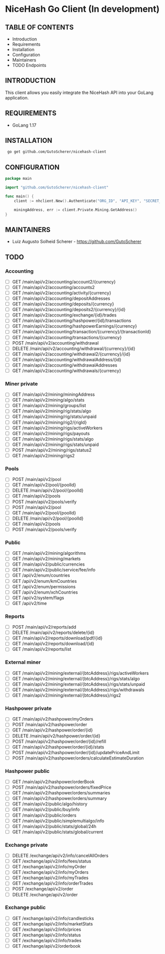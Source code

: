 # NiceHash Go Client (In development)

TABLE OF CONTENTS
---------------------

- Introduction
- Requirements
- Installation
- Configuration
- Maintainers
- TODO Endpoints

INTRODUCTION
---------------------

This client allows you easily integrate the NiceHash API into your GoLang application.

REQUIREMENTS
---------------------

- GoLang 1.17

INSTALLATION
---------------------

```bash
 go get github.com/GutoScherer/nicehash-client
```

CONFIGURATION
---------------------

```go
package main

import "github.com/GutoScherer/nicehash-client"

func main() {
	client := nhclient.New().Authenticate("ORG_ID", "API_KEY", "SECRET_KEY")

	miningAddress, err := client.Private.Mining.GetAddress()
}
```

MAINTAINERS
---------------------

- Luiz Augusto Solheid Scherer - https://github.com/GutoScherer

TODO
----

### Accounting

- [ ] GET /main/api/v2/accounting/account2/{currency}
- [ ] GET /main/api/v2/accounting/accounts2
- [ ] GET /main/api/v2/accounting/activity/{currency}
- [ ] GET /main/api/v2/accounting/depositAddresses
- [ ] GET /main/api/v2/accounting/deposits/{currency}
- [ ] GET /main/api/v2/accounting/deposits2/{currency}/{id}
- [ ] GET /main/api/v2/accounting/exchange/{id}/trades
- [ ] GET /main/api/v2/accounting/hashpower/{id}/transactions
- [ ] GET /main/api/v2/accounting/hashpowerEarnings/{currency}
- [ ] GET /main/api/v2/accounting/transaction/{currency}/{transactionId}
- [ ] GET /main/api/v2/accounting/transactions/{currency}
- [ ] POST /main/api/v2/accounting/withdrawal
- [ ] DELETE /main/api/v2/accounting/withdrawal/{currency}/{id}
- [ ] GET /main/api/v2/accounting/withdrawal2/{currency}/{id}
- [ ] GET /main/api/v2/accounting/withdrawalAddress/{id}
- [ ] GET /main/api/v2/accounting/withdrawalAddresses
- [ ] GET /main/api/v2/accounting/withdrawals/{currency}

### Miner private

- [ ] GET /main/api/v2/mining/miningAddress
- [ ] GET /main/api/v2/mining/algo/stats
- [ ] GET /main/api/v2/mining/groups/list
- [ ] GET /main/api/v2/mining/rig/stats/algo
- [ ] GET /main/api/v2/mining/rig/stats/unpaid
- [ ] GET /main/api/v2/mining/rig2/{rigId}
- [ ] GET /main/api/v2/mining/rigs/activeWorkers
- [ ] GET /main/api/v2/mining/rigs/payouts
- [ ] GET /main/api/v2/mining/rigs/stats/algo
- [ ] GET /main/api/v2/mining/rigs/stats/unpaid
- [ ] POST /main/api/v2/mining/rigs/status2
- [ ] GET /main/api/v2/mining/rigs2

### Pools

- [ ] POST /main/api/v2/pool
- [ ] GET /main/api/v2/pool/{poolId}
- [ ] DELETE /main/api/v2/pool/{poolId}
- [ ] GET /main/api/v2/pools
- [ ] POST /main/api/v2/pools/verify
- [ ] POST /main/api/v2/pool
- [ ] GET /main/api/v2/pool/{poolId}
- [ ] DELETE /main/api/v2/pool/{poolId}
- [ ] GET /main/api/v2/pools
- [ ] POST /main/api/v2/pools/verify

### Public

- [ ] GET /main/api/v2/mining/algorithms
- [ ] GET /main/api/v2/mining/markets
- [ ] GET /main/api/v2/public/currencies
- [ ] GET /main/api/v2/public/service/fee/info
- [ ] GET /api/v2/enum/countries
- [ ] GET /api/v2/enum/kmCountries
- [ ] GET /api/v2/enum/permissions
- [ ] GET /api/v2/enum/xchCountries
- [ ] GET /api/v2/system/flags
- [ ] GET /api/v2/time

### Reports

- [ ] POST /main/api/v2/reports/add
- [ ] DELETE /main/api/v2/reports/delete/{id}
- [ ] GET /main/api/v2/reports/download/pdf/{id}
- [ ] GET /main/api/v2/reports/download/{id}
- [ ] GET /main/api/v2/reports/list

### External miner

- [ ] GET /main/api/v2/mining/external/{btcAddress}/rigs/activeWorkers
- [ ] GET /main/api/v2/mining/external/{btcAddress}/rigs/stats/algo
- [ ] GET /main/api/v2/mining/external/{btcAddress}/rigs/stats/unpaid
- [ ] GET /main/api/v2/mining/external/{btcAddress}/rigs/withdrawals
- [ ] GET /main/api/v2/mining/external/{btcAddress}/rigs2

### Hashpower private

- [ ] GET /main/api/v2/hashpower/myOrders
- [ ] POST /main/api/v2/hashpower/order
- [ ] GET /main/api/v2/hashpower/order/{id}
- [ ] DELETE /main/api/v2/hashpower/order/{id}
- [ ] POST /main/api/v2/hashpower/order/{id}/refill
- [ ] GET /main/api/v2/hashpower/order/{id}/stats
- [ ] POST /main/api/v2/hashpower/order/{id}/updatePriceAndLimit
- [ ] POST /main/api/v2/hashpower/orders/calculateEstimateDuration

### Hashpower public

- [ ] GET /main/api/v2/hashpower/orderBook
- [ ] POST /main/api/v2/hashpower/orders/fixedPrice
- [ ] GET /main/api/v2/hashpower/orders/summaries
- [ ] GET /main/api/v2/hashpower/orders/summary
- [ ] GET /main/api/v2/public/algo/history
- [ ] GET /main/api/v2/public/buy/info
- [ ] GET /main/api/v2/public/orders
- [ ] GET /main/api/v2/public/simplemultialgo/info
- [ ] GET /main/api/v2/public/stats/global/24h
- [ ] GET /main/api/v2/public/stats/global/current

### Exchange private

- [ ] DELETE /exchange/api/v2/info/cancelAllOrders
- [ ] GET /exchange/api/v2/info/fees/status
- [ ] GET /exchange/api/v2/info/myOrder
- [ ] GET /exchange/api/v2/info/myOrders
- [ ] GET /exchange/api/v2/info/myTrades
- [ ] GET /exchange/api/v2/info/orderTrades
- [ ] POST /exchange/api/v2/order
- [ ] DELETE /exchange/api/v2/order

### Exchange public

- [ ] GET /exchange/api/v2/info/candlesticks
- [ ] GET /exchange/api/v2/info/marketStats
- [ ] GET /exchange/api/v2/info/prices
- [ ] GET /exchange/api/v2/info/status
- [ ] GET /exchange/api/v2/info/trades
- [ ] GET /exchange/api/v2/orderbook
